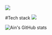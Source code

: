 <img src="https://capsule-render.vercel.app/api?type=waving&color=auto&height=200&section=header&text=Ain%20Github!&fontSize=90" />


#Tech stack 
<img href="https://ain-blog.tistory.com/" src="https://img.shields.io/badge/ain-blog.tistory.com-000000?style=flat&logo=tistory&logoColor=white"/>


![Ain's GitHub stats](https://github-readme-stats.vercel.app/api?username=Ain1204&show_icons=true&theme=radical)
